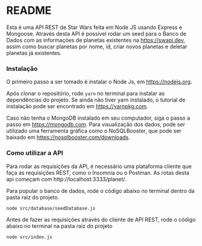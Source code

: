 # README


Esta é uma API REST de Star Wars feita em Node JS usando Express e Mongoose. Através desta API é possível rodar um seed para o Banco de Dados com as informações de planetas existentes na https://swapi.dev, assim como buscar planetas por nome, id, criar novos planetas e deletar planetas já existentes.


### Instalação


O primeiro passo a ser tomado é instalar o Node Js, em https://nodejs.org. 


Após clonar o repositório, rode `yarn` no terminal para instalar as dependências do projeto. Se ainda não tiver yarn instalado, o tutorial de instalação pode ser encontrado em https://yarnpkg.com.


Caso não tenha o MongoDB instalado em seu computador, siga o passo a passo em https://mongodb.com. Para visualização dos dados, pode ser utilizado uma ferramenta gráfica como o NoSQLBooster, que pode ser baixado em https://nosqlbooster.com/downloads.


### Como utilizar a API


Para rodar as requisições da API, é necessário uma plataforma cliente que faça as requisições REST, como o Insomnia ou o Postman. As rotas desta api começam com http://localhost:3333/planet/.


Para popular o banco de dados, rode o código abaixo no terminal dentro da pasta raiz do projeto.

```
node src/database/seedDatabase.js
```

Antes de fazer as requisições através do cliente de API REST, rode o código abaixo no terminal na pasta raiz do projeto

```
node src/index.js
```